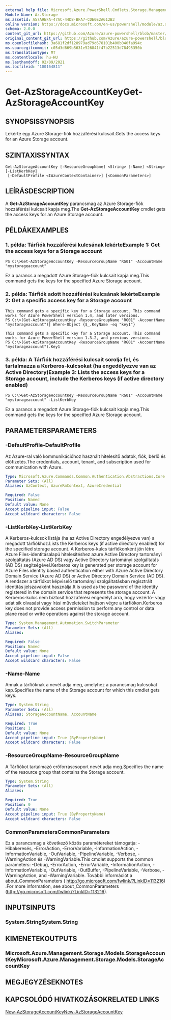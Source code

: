 ```yaml
---
external help file: Microsoft.Azure.PowerShell.Cmdlets.Storage.Management.dll-Help.xml
Module Name: Az.Storage
ms.assetid: A57A9EFA-47AC-44D8-BFA7-CDE0E2A612B3
online version: https://docs.microsoft.com/en-us/powershell/module/az.storage/get-azstorageaccountkey
schema: 2.0.0
content_git_url: https://github.com/Azure/azure-powershell/blob/master/src/Storage/Storage.Management/help/Get-AzStorageAccountKey.md
original_content_git_url: https://github.com/Azure/azure-powershell/blob/master/src/Storage/Storage.Management/help/Get-AzStorageAccountKey.md
ms.openlocfilehash: 3a681f2df128979ad79d678101b400b040fa994c
ms.sourcegitcommit: c05d3d669b5631e526841f47b22513d78495350b
ms.translationtype: MT
ms.contentlocale: hu-HU
ms.lasthandoff: 02/09/2021
ms.locfileid: "100164811"
---
```

# <span data-ttu-id="bdf8f-101">Get-AzStorageAccountKey</span><span class="sxs-lookup"><span data-stu-id="bdf8f-101">Get-AzStorageAccountKey</span></span>

## <span data-ttu-id="bdf8f-102">SYNOPSIS</span><span class="sxs-lookup"><span data-stu-id="bdf8f-102">SYNOPSIS</span></span>
<span data-ttu-id="bdf8f-103">Lekérte egy Azure Storage-fiók hozzáférési kulcsait.</span><span class="sxs-lookup"><span data-stu-id="bdf8f-103">Gets the access keys for an Azure Storage account.</span></span>

## <span data-ttu-id="bdf8f-104">SZINTAXIS</span><span class="sxs-lookup"><span data-stu-id="bdf8f-104">SYNTAX</span></span>

```
Get-AzStorageAccountKey [-ResourceGroupName] <String> [-Name] <String> [-ListKerbKey]
 [-DefaultProfile <IAzureContextContainer>] [<CommonParameters>]
```

## <span data-ttu-id="bdf8f-105">LEÍRÁS</span><span class="sxs-lookup"><span data-stu-id="bdf8f-105">DESCRIPTION</span></span>
<span data-ttu-id="bdf8f-106">A **Get-AzStorageAccountKey** parancsmag az Azure Storage-fiók hozzáférési kulcsait kapja meg.</span><span class="sxs-lookup"><span data-stu-id="bdf8f-106">The **Get-AzStorageAccountKey** cmdlet gets the access keys for an Azure Storage account.</span></span>

## <span data-ttu-id="bdf8f-107">PÉLDÁK</span><span class="sxs-lookup"><span data-stu-id="bdf8f-107">EXAMPLES</span></span>

### <span data-ttu-id="bdf8f-108">1. példa: Tárfiók hozzáférési kulcsának lekérte</span><span class="sxs-lookup"><span data-stu-id="bdf8f-108">Example 1: Get the access keys for a Storage account</span></span>
```
PS C:\>Get-AzStorageAccountKey -ResourceGroupName "RG01" -AccountName "mystorageaccount"
```

<span data-ttu-id="bdf8f-109">Ez a parancs a megadott Azure Storage-fiók kulcsait kapja meg.</span><span class="sxs-lookup"><span data-stu-id="bdf8f-109">This command gets the keys for the specified Azure Storage account.</span></span>

### <span data-ttu-id="bdf8f-110">2. példa: Tárfiók adott hozzáférési kulcsának lekérte</span><span class="sxs-lookup"><span data-stu-id="bdf8f-110">Example 2: Get a specific access key for a Storage account</span></span>
```
This command gets a specific key for a Storage account. This command works for Azure PowerShell version 1.4, and later versions.
PS C:\>(Get-AzStorageAccountKey -ResourceGroupName "RG01" -AccountName "mystorageaccount")| Where-Object {$_.KeyName -eq "key1"}

This command gets a specific key for a Storage account. This command works for Azure PowerShell version 1.3.2, and previous versions.
PS C:\>(Get-AzStorageAccountKey -ResourceGroupName "RG01" -AccountName "mystorageaccount").Key1
```

### <span data-ttu-id="bdf8f-111">3. példa: A Tárfiók hozzáférési kulcsait sorolja fel, és tartalmazza a Kerberos-kulcsokat (ha engedélyezve van az Active Directory)</span><span class="sxs-lookup"><span data-stu-id="bdf8f-111">Example 3: Lists the access keys for a Storage account, include the Kerberos keys (if active directory enabled)</span></span>
```
PS C:\>Get-AzStorageAccountKey -ResourceGroupName "RG01" -AccountName "mystorageaccount" -ListKerbKey
```

<span data-ttu-id="bdf8f-112">Ez a parancs a megadott Azure Storage-fiók kulcsait kapja meg.</span><span class="sxs-lookup"><span data-stu-id="bdf8f-112">This command gets the keys for the specified Azure Storage account.</span></span>

## <span data-ttu-id="bdf8f-113">PARAMETERS</span><span class="sxs-lookup"><span data-stu-id="bdf8f-113">PARAMETERS</span></span>

### <span data-ttu-id="bdf8f-114">-DefaultProfile</span><span class="sxs-lookup"><span data-stu-id="bdf8f-114">-DefaultProfile</span></span>
<span data-ttu-id="bdf8f-115">Az Azure-ral való kommunikációhoz használt hitelesítő adatok, fiók, bérlő és előfizetés.</span><span class="sxs-lookup"><span data-stu-id="bdf8f-115">The credentials, account, tenant, and subscription used for communication with Azure.</span></span>

```yaml
Type: Microsoft.Azure.Commands.Common.Authentication.Abstractions.Core.IAzureContextContainer
Parameter Sets: (All)
Aliases: AzContext, AzureRmContext, AzureCredential

Required: False
Position: Named
Default value: None
Accept pipeline input: False
Accept wildcard characters: False
```

### <span data-ttu-id="bdf8f-116">-ListKerbKey</span><span class="sxs-lookup"><span data-stu-id="bdf8f-116">-ListKerbKey</span></span>
<span data-ttu-id="bdf8f-117">A Kerberos-kulcsok listája (ha az Active Directory engedélyezve van) a megadott tárfiókhoz.</span><span class="sxs-lookup"><span data-stu-id="bdf8f-117">Lists the Kerberos keys (if active directory enabled) for the specified storage account.</span></span>
<span data-ttu-id="bdf8f-118">A Kerberos-kulcs tárfiókonként jön létre Azure Files-identitásalapú hitelesítéshez azure Active Directory tartományi szolgáltatás (Azure AD DS) vagy Active Directory tartományi szolgáltatás (AD DS) segítségével.</span><span class="sxs-lookup"><span data-stu-id="bdf8f-118">Kerberos key is generated per storage account for Azure Files identity based authentication either with Azure Active Directory Domain Service (Azure AD DS) or Active Directory Domain Service (AD DS).</span></span> <span data-ttu-id="bdf8f-119">A rendszer a tárfiókot képviselő tartományi szolgáltatásban regisztrált identitás jelszavaként használja.</span><span class="sxs-lookup"><span data-stu-id="bdf8f-119">It is used as the password of the identity registered in the domain service that represents the storage account.</span></span> <span data-ttu-id="bdf8f-120">A Kerberos-kulcs nem biztosít hozzáférési engedélyt arra, hogy vezérlő- vagy adat sík olvasási vagy írási műveleteket hajtson végre a tárfiókon.</span><span class="sxs-lookup"><span data-stu-id="bdf8f-120">Kerberos key does not provide access permission to perform any control or data plane read or write operations against the storage account.</span></span>

```yaml
Type: System.Management.Automation.SwitchParameter
Parameter Sets: (All)
Aliases:

Required: False
Position: Named
Default value: None
Accept pipeline input: False
Accept wildcard characters: False
```

### <span data-ttu-id="bdf8f-121">-Name</span><span class="sxs-lookup"><span data-stu-id="bdf8f-121">-Name</span></span>
<span data-ttu-id="bdf8f-122">Annak a tárfióknak a nevét adja meg, amelyhez a parancsmag kulcsokat kap.</span><span class="sxs-lookup"><span data-stu-id="bdf8f-122">Specifies the name of the Storage account for which this cmdlet gets keys.</span></span>

```yaml
Type: System.String
Parameter Sets: (All)
Aliases: StorageAccountName, AccountName

Required: True
Position: 1
Default value: None
Accept pipeline input: True (ByPropertyName)
Accept wildcard characters: False
```

### <span data-ttu-id="bdf8f-123">-ResourceGroupName</span><span class="sxs-lookup"><span data-stu-id="bdf8f-123">-ResourceGroupName</span></span>
<span data-ttu-id="bdf8f-124">A Tárfiókot tartalmazó erőforráscsoport nevét adja meg.</span><span class="sxs-lookup"><span data-stu-id="bdf8f-124">Specifies the name of the resource group that contains the Storage account.</span></span>

```yaml
Type: System.String
Parameter Sets: (All)
Aliases:

Required: True
Position: 0
Default value: None
Accept pipeline input: True (ByPropertyName)
Accept wildcard characters: False
```

### <span data-ttu-id="bdf8f-125">CommonParameters</span><span class="sxs-lookup"><span data-stu-id="bdf8f-125">CommonParameters</span></span>
<span data-ttu-id="bdf8f-126">Ez a parancsmag a következő közös paramétereket támogatja: -Hibakeresés, -ErrorAction, -ErrorVariable, -InformationAction, -InformationVariable, -OutVariable, -PipelineVariable, -Verbose, -WarningAction és -WarningVariable.</span><span class="sxs-lookup"><span data-stu-id="bdf8f-126">This cmdlet supports the common parameters: -Debug, -ErrorAction, -ErrorVariable, -InformationAction, -InformationVariable, -OutVariable, -OutBuffer, -PipelineVariable, -Verbose, -WarningAction, and -WarningVariable.</span></span> <span data-ttu-id="bdf8f-127">További információt a about_CommonParameters ( http://go.microsoft.com/fwlink/?LinkID=113216) .</span><span class="sxs-lookup"><span data-stu-id="bdf8f-127">For more information, see about_CommonParameters (http://go.microsoft.com/fwlink/?LinkID=113216).</span></span>

## <span data-ttu-id="bdf8f-128">INPUTS</span><span class="sxs-lookup"><span data-stu-id="bdf8f-128">INPUTS</span></span>

### <span data-ttu-id="bdf8f-129">System.String</span><span class="sxs-lookup"><span data-stu-id="bdf8f-129">System.String</span></span>

## <span data-ttu-id="bdf8f-130">KIMENETEK</span><span class="sxs-lookup"><span data-stu-id="bdf8f-130">OUTPUTS</span></span>

### <span data-ttu-id="bdf8f-131">Microsoft.Azure.Management.Storage.Models.StorageAccountKey</span><span class="sxs-lookup"><span data-stu-id="bdf8f-131">Microsoft.Azure.Management.Storage.Models.StorageAccountKey</span></span>

## <span data-ttu-id="bdf8f-132">MEGJEGYZÉSEK</span><span class="sxs-lookup"><span data-stu-id="bdf8f-132">NOTES</span></span>

## <span data-ttu-id="bdf8f-133">KAPCSOLÓDÓ HIVATKOZÁSOK</span><span class="sxs-lookup"><span data-stu-id="bdf8f-133">RELATED LINKS</span></span>

[<span data-ttu-id="bdf8f-134">New-AzStorageAccountKey</span><span class="sxs-lookup"><span data-stu-id="bdf8f-134">New-AzStorageAccountKey</span></span>](./New-AzStorageAccountKey.md)



